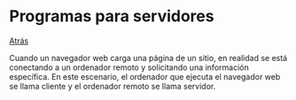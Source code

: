 # Programas para servidores
<a href=../README.md>Atrás</a>

Cuando un navegador web carga una página de un sitio, en realidad se está conectando a un ordenador remoto y solicitando una información específica. En este escenario, el ordenador que ejecuta el navegador web se llama cliente y el ordenador remoto se llama servidor.